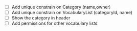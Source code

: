 - [ ] Add unique constrain on Category (name,owner)
- [ ] Add unique constrain on VocabularyList (categoryId, name)
- [ ] Show the category in header
- [ ] Add permissions for other vocabulary lists